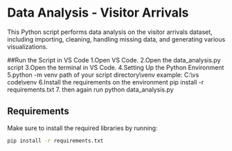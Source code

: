# Data Analysis - Visitor Arrivals

This Python script performs data analysis on the visitor arrivals dataset, including importing, cleaning, handling missing data, and generating various visualizations.

##Run the Script in VS Code
1.Open VS Code.
2.Open the data_analysis.py script
3.Open the terminal in VS Code.
4.Setting Up the Python Environment
5.python -m venv path of your script directory\venv
example: C:\vs code\venv
6.Install the requirements on the environment pip install -r requirements.txt
7. then again run 
python data_analysis.py 


## Requirements

Make sure to install the required libraries by running:

```bash
pip install -r requirements.txt
